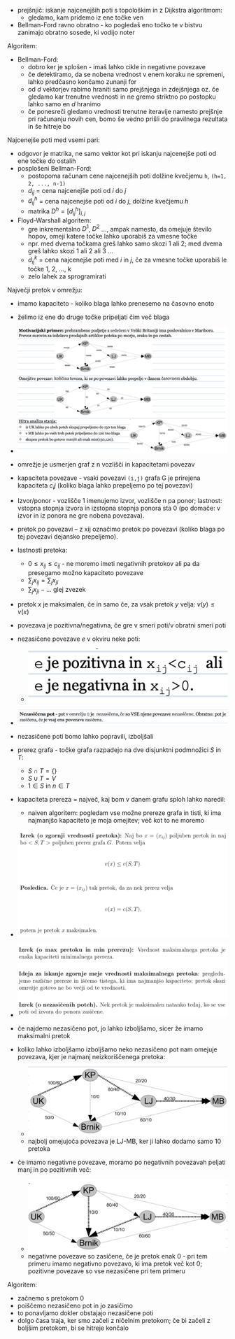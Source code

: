- prejšnjič: iskanje najcenejših poti s topološkim in z Dijkstra algoritmom:
	- gledamo, kam pridemo iz ene točke ven
- Bellman-Ford ravno obratno - ko pogledaš eno točko te v bistvu zanimajo obratno sosede, ki vodijo noter

Algoritem:
- Bellman-Ford:
	- dobro ker je splošen - imaš lahko cikle in negativne povezave
	- če detektiramo, da se nobena vrednost v enem koraku ne spremeni, lahko predčasno končamo zunanji for
	- od $d$ vektorjev rabimo hraniti samo prejšnjega in zdejšnjega oz. če gledamo kar trenutne vrednosti in ne gremo striktno po postopku lahko samo en $d$ hranimo
	- če ponesreči gledamo vrednosti trenutne iteravije namesto prejšnje pri računanju novih cen, bomo še vedno prišli do pravilnega rezultata in še hitreje bo

Najcenejše poti med vsemi pari:
- odgovor je matrika, ne samo vektor kot pri iskanju najcenejše poti od ene točke do ostalih
- posplošeni Bellman-Ford:
	- postopoma računam cene najcenejših poti dolžine kvečjemu `h`, `(h=1, 2, ..., n-1)`
	- $d_{ij}$ = cena najcenejše poti od $i$ do $j$
	- $d_{ij}^h$ = cena najcenejše poti od $i$ do $j$, dolžine kvečjemu $h$
	- matrika $D^h = [d_{ij}^h]_{i,j}$
- Floyd-Warshall algoritem:
	- gre inkrementalno $D^1$, $D^2$ ..., ampak namesto, da omejuje število hopov, omeji katere točke lahko uporabiš za vmesne točke
	- npr. med dvema točkama greš lahko samo skozi 1 ali 2; med dvema greš lahko skozi 1 ali 2 ali 3 ...
	- $d_{ij}^k$ = cena najcenejše poti med $i$ in $j$, če za vmesne točke uporabiš le točke 1, 2, ..., k
	- zelo lahek za sprogramirati

Največji pretok v omrežju:
- imamo kapaciteto - koliko blaga lahko prenesemo na časovno enoto
- želimo iz ene do druge točke pripeljati čim več blaga
- ![600](../../Images3/Pasted%20image%2020250603100758.png)
- omrežje je usmerjen graf z n vozlišči in kapacitetami povezav
- kapaciteta povezave - vsaki povezavi `(i,j)` grafa G je prirejena kapaciteta $c_ij$ (koliko blaga lahko prepeljemo po tej povezavi)
- Izvor/ponor - vozlišče 1 imenujemo izvor, vozlišče n pa ponor; lastnost: vstopna stopnja izvora in izstopna stopnja ponora sta 0 (po domače: v izvor in iz ponora ne gre nobena povezava).
- pretok po povezavi – z xij označimo pretok po povezavi (koliko blaga po tej povezavi dejansko prepeljemo).

- lastnosti pretoka:
	- $0 \leq x_{ij} \leq c_{ij}$ - ne moremo imeti negativnih pretokov ali pa da presegamo možno kapaciteto povezave
	- $\sum_{j}{x_{ij}} = \sum_{j}{x_{ji}}$
	- $\sum_j{x_{ji}} - ...$ glej zvezek
- pretok $x$ je maksimalen, če in samo če, za vsak pretok $y$ velja: $v(y) \leq v(x)$
- povezava je pozitivna/negativna, če gre v smeri poti/v obratni smeri poti
- nezasičene povezave $e$ v okviru neke poti:
	- ![250](../../Images3/Pasted%20image%2020250603102202.png)
- ![600](../../Images3/Pasted%20image%2020250603102457.png)
- nezasičene poti bomo lahko popravili, izboljšali
- prerez grafa - točke grafa razpadejo na dve disjunktni podmnožici $S$ in $T$:
	- $S \cap T = \{\}$
	- $S \cup T = V$
	- $1 \in S$ in $n \in T$
- kapaciteta prereza = največ, kaj bom v danem grafu sploh lahko naredil:
	- naiven algoritem: pogledam vse možne prereze grafa in tisti, ki ima najmanjšo kapaciteto je moja omejitev; več kot to ne moremo

- ![550](../../Images3/Pasted%20image%2020250603103314.png)
- ![600](../../Images3/Pasted%20image%2020250603103518.png)
- če najdemo nezasičeno pot, jo lahko izboljšamo, sicer že imamo maksimalni pretok
- koliko lahko izboljšamo izboljšamo neko nezasičeno pot nam omejuje povezava, kjer je najmanj neizkoriščenega pretoka:
	- ![500](../../Images3/Pasted%20image%2020250603103700.png)
	- najbolj omejujoča povezava je LJ-MB, ker ji lahko dodamo samo 10 pretoka
- če imamo negativne povezave, moramo po negativnih povezavah peljati manj in po pozitivnih več:
	- ![500](../../Images3/Pasted%20image%2020250603104116.png)
	- negativne povezave so zasičene, če je pretok enak 0 - pri tem primeru imamo negativno povezavo, ki ima pretok več kot 0; pozitivne povezave so vse nezasičene pri tem primeru

Algoritem:
- začnemo s pretokom 0
- poiščemo nezasičeno pot in jo zasičimo
- to ponavljamo dokler obstajajo nezasičene poti
- dolgo časa traja, ker smo začeli z ničelnim pretokom; če bi začeli z boljšim pretokom, bi se hitreje končalo